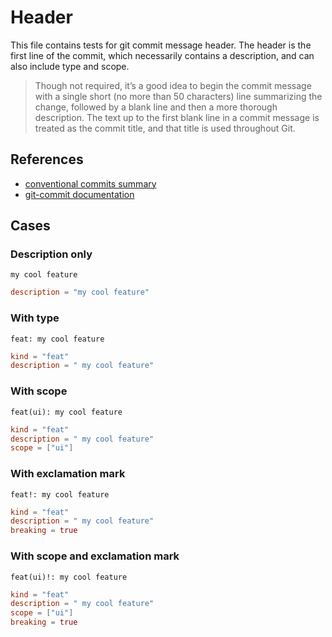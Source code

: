 # Header

This file contains tests for git commit message header.
The header is the first line of the commit, which necessarily contains a description,
and can also include type and scope.

> Though not required, it’s a good idea to begin the commit message with a single short
> (no more than 50 characters) line summarizing the change, followed by a blank line
> and then a more thorough description.
> The text up to the first blank line in a commit message is treated as the commit title,
> and that title is used throughout Git.

## References

- [conventional commits summary](https://www.conventionalcommits.org/en/v1.0.0/#summary)
- [git-commit documentation](https://git-scm.com/docs/git-commit)

## Cases

### Description only

<!-- <DOC_TEST> -->
```git-commit
my cool feature
```

```toml
description = "my cool feature"
```
<!-- </DOC_TEST> -->

### With type

<!-- <DOC_TEST> -->
```git-commit
feat: my cool feature
```

```toml
kind = "feat"
description = " my cool feature"
```
<!-- </DOC_TEST> -->

### With scope

<!-- <DOC_TEST> -->
```git-commit
feat(ui): my cool feature
```

```toml
kind = "feat"
description = " my cool feature"
scope = ["ui"]
```
<!-- </DOC_TEST> -->

### With exclamation mark

<!-- <DOC_TEST> -->
```git-commit
feat!: my cool feature
```

```toml
kind = "feat"
description = " my cool feature"
breaking = true
```
<!-- </DOC_TEST> -->

### With scope and exclamation mark

<!-- <DOC_TEST> -->
```git-commit
feat(ui)!: my cool feature
```

```toml
kind = "feat"
description = " my cool feature"
scope = ["ui"]
breaking = true
```
<!-- </DOC_TEST> -->
